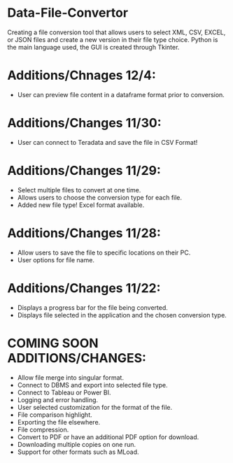 # Data-File-Convertor

Creating a file conversion tool that allows users to select XML, CSV, EXCEL, or JSON  files and create a new version in their file type choice. 
Python is the main language used, the GUI is created through Tkinter.

# Additions/Chnages 12/4:
- User can preview file content in a dataframe format prior to conversion.

# Additions/Changes 11/30:
- User can connect to Teradata and save the file in CSV Format!

# Additions/Changes 11/29:
- Select multiple files to convert at one time.
- Allows users to choose the conversion type for each file.
- Added new file type! Excel format available.

# Additions/Changes 11/28:
- Allow users to save the file to specific locations on their PC.
- User options for file name.

# Additions/Changes 11/22:
- Displays a progress bar for the file being converted.
- Displays file selected in the application and the chosen conversion type.

# COMING SOON ADDITIONS/CHANGES:
- Allow file merge into singular format.
- Connect to DBMS and export into selected file type.
- Connect to Tableau or Power BI.
- Logging and error handling.
- User selected customization for the format of the file.
- File comparison highlight.
- Exporting the file elsewhere.
- File compression.
- Convert to PDF or have an additional PDF option for download.
- Downloading multiple copies on one run.
- Support for other formats such as MLoad.
